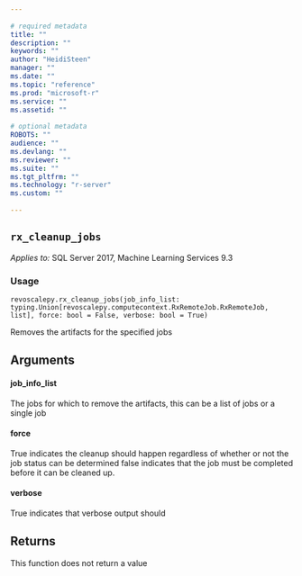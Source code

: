 ```yaml
--- 
 
# required metadata 
title: "" 
description: "" 
keywords: "" 
author: "HeidiSteen" 
manager: "" 
ms.date: "" 
ms.topic: "reference" 
ms.prod: "microsoft-r" 
ms.service: "" 
ms.assetid: "" 
 
# optional metadata 
ROBOTS: "" 
audience: "" 
ms.devlang: "" 
ms.reviewer: "" 
ms.suite: "" 
ms.tgt_pltfrm: "" 
ms.technology: "r-server" 
ms.custom: "" 
 
---
```


## ``rx_cleanup_jobs``


*Applies to:* SQL Server 2017, Machine Learning Services 9.3


### Usage



```
revoscalepy.rx_cleanup_jobs(job_info_list: typing.Union[revoscalepy.computecontext.RxRemoteJob.RxRemoteJob, list], force: bool = False, verbose: bool = True)
```



Removes the artifacts for the specified jobs


## Arguments


#### job_info_list

The jobs for which to remove the artifacts, this can be a list of jobs or a single job


#### force

True indicates the cleanup should happen regardless of whether or not the job status can be determined
false indicates that the job must be completed before it can be cleaned up.


#### verbose

True indicates that verbose output should


## Returns

This function does not return a value
